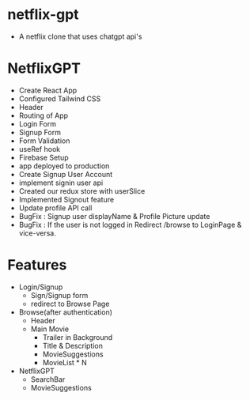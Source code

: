 # netflix-gpt
- A netflix clone that uses chatgpt api's

# NetflixGPT
- Create React App
- Configured Tailwind CSS
- Header
- Routing of App    
- Login Form
- Signup Form
- Form Validation
- useRef hook
- Firebase Setup
- app deployed to production
- Create Signup User Account
- implement signin user api
- Created our redux store with userSlice
- Implemented Signout feature
- Update profile API call
- BugFix : Signup user displayName & Profile Picture update
- BugFix : If the user  is not logged in Redirect  /browse  to LoginPage  & vice-versa.

# Features

-   Login/Signup
    -   Sign/Signup form
    -   redirect to Browse Page
-   Browse(after authentication)
    -   Header
    -   Main Movie
        -   Trailer in Background
        -   Title & Description
        -   MovieSuggestions
        -   MovieList \* N
-   NetflixGPT
    -   SearchBar
    -   MovieSuggestions
